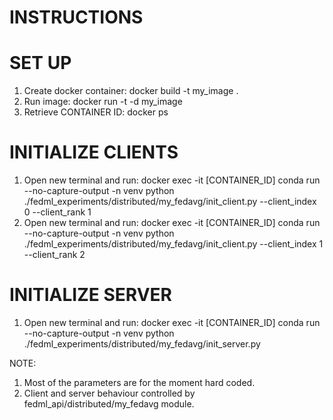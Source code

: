 # INSTRUCTIONS

# SET UP
1. Create docker container:
    docker build -t my_image .
2. Run image:
    docker run -t -d my_image
3. Retrieve CONTAINER ID:
    docker ps

# INITIALIZE CLIENTS
1. Open new terminal and run:
    docker exec -it [CONTAINER_ID] conda run --no-capture-output -n venv python ./fedml_experiments/distributed/my_fedavg/init_client.py --client_index 0 --client_rank 1
2. Open new terminal and run:
    docker exec -it [CONTAINER_ID] conda run --no-capture-output -n venv python ./fedml_experiments/distributed/my_fedavg/init_client.py --client_index 1 --client_rank 2

# INITIALIZE SERVER
1. Open new terminal and run:
    docker exec -it [CONTAINER_ID] conda run --no-capture-output -n venv python ./fedml_experiments/distributed/my_fedavg/init_server.py

NOTE: 
1. Most of the parameters are for the moment hard coded.
2. Client and server behaviour controlled by fedml_api/distributed/my_fedavg module.




